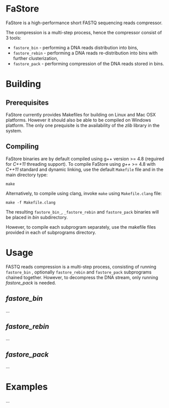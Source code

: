 # FaStore
FaStore is a high-performance short FASTQ sequencing reads compressor.

The compression is a multi-step process, hence the compressor consist of 3 tools:
* `fastore_bin` - performing a DNA reads distribution into bins,
* `fastore_rebin` - performing a DNA reads re-distribution into bins with further clusterization,
* `fastore_pack` - performing compression of the DNA reads stored in bins.


# Building

## Prerequisites

FaStore currently provides Makefiles for building on Linux and Mac OSX platforms.
However it should also be able to be compiled on Windows platform. 
The only one prequisite is the availability of the _zlib_ library in the system.


## Compiling

FaStore binaries are by default compiled using g++ version >= 4.8 (reguired for _C++11_ threading support). 
To compile FaStore using _g++_ >= 4.8 with _C++11_ standard and dynamic linking, use the default `Makefile` file and in the main directory type:
    
    make

Alternatively, to compile using clang, invoke `make` using `Makefile.clang` file:

	make -f Makefile.clang

The resulting `fastore_bin_`, `_fastore_rebin` and `fastore_pack` binaries will be placed in _bin_ subdirectory.


However, to compile each subprogram separately, use the makefile files provided in each of subprograms directory.


# Usage

FASTQ reads compression is a multi-step process, consisting of running `fastore_bin` , optionally `fastore_rebin` and `fastore_pack` subprograms chained together. However, to decompress the DNA stream, only running _fastore\_pack_ is needed.

## _fastore\_bin_

...

## _fastore\_rebin_

...

## _fastore\_pack_

...


# Examples

...
